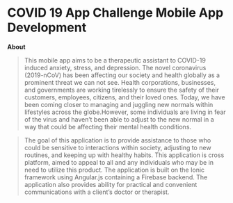 # COVID 19 App Challenge Mobile App Development

__About__  
>   This mobile app aims to be a therapeutic assistant to COVID-19 induced anxiety, stress, and depression. The novel coronavirus (2019-nCoV) has been affecting our society  and health globally as a prominent threat we can not see. Health corporations, businesses, and governments are working tirelessly to ensure the safety of their  customers, employees, citizens, and their loved ones.   Today, we have been coming closer to managing and juggling new normals within lifestyles across the globe.However,  some individuals are living in fear of the virus and haven’t been able to adjust to the new normal in a way that could be affecting their mental health conditions. 
  
>   The goal of this application is to provide assistance to those who could be sensitive to interactions within society, adjusting to new routines, and keeping up with  healthy habits. This application is cross platform, aimed to appeal to all and any individuals who may be in need to utilize this product. The application is built on  the Ionic framework using Angular.js containing a Firebase backend. The application also provides ability for practical and convenient communications with a client’s  doctor or therapist. 

